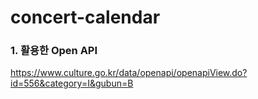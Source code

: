# concert-calendar

### 1. 활용한 Open API
https://www.culture.go.kr/data/openapi/openapiView.do?id=556&category=I&gubun=B